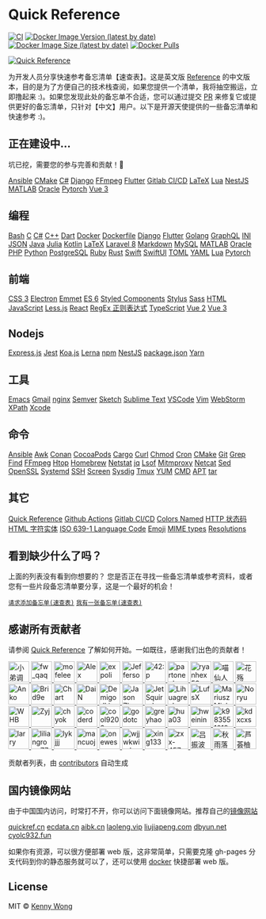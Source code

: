 Quick Reference
===

<!--rehype:ignore:start-->
[![CI](https://github.com/jaywcjlove/reference/actions/workflows/ci.yml/badge.svg)](https://github.com/jaywcjlove/reference/actions/workflows/ci.yml)
[![Docker Image Version (latest by date)](https://img.shields.io/docker/v/wcjiang/reference)](https://hub.docker.com/r/wcjiang/reference)
[![Docker Image Size (latest by date)](https://img.shields.io/docker/image-size/wcjiang/reference)](https://hub.docker.com/r/wcjiang/reference)
[![Docker Pulls](https://img.shields.io/docker/pulls/wcjiang/reference)](https://hub.docker.com/r/wcjiang/reference)
<!--rehype:ignore:end-->

<!--rehype:ignore:start-->
[![Quick Reference](https://user-images.githubusercontent.com/1680273/201931931-d8559417-0a15-46af-a009-ec1e56e5b778.png)](https://jaywcjlove.github.io/reference)
<!--rehype:ignore:end-->

为开发人员分享快速参考备忘清单【速查表】。这是英文版 [Reference](https://github.com/Randy8080/reference) 的中文版本，目的是为了方便自己的技术栈查阅，如果您提供一个清单，我将抽空搬运，立即撸起来 :)。如果您发现此处的备忘单不合适，您可以通过提交 [PR](https://github.com/jaywcjlove/reference/blob/main/CONTRIBUTING.md) 来修复它或提供更好的备忘清单，只针对【中文】用户。以下是开源天使提供的一些备忘清单和快速参考 :)。

## 正在建设中...

坑已挖，需要您的参与完善和贡献！🙏
<!--rehype:style=padding-bottom: 23px;-->

[Ansible](./docs/ansible.md)<!--rehype:style=background: rgb(238 0 0);&class=contributing tag&data-lang=RedHat&data-info=👆看看还缺点儿什么？-->
[CMake](./docs/cmake.md)<!--rehype:style=background: rgb(92 107 192);&class=contributing-->
[C#](./docs/cs.md)<!--rehype:style=background: rgb(6 147 13);&class=contributing-->
[Django](./docs/djiango.md)<!--rehype:style=background: rgb(12 75 51);&class=contributing tag&data-lang=Python-->
[FFmpeg](./docs/ffmpeg.md)<!--rehype:style=background: rgb(0 193 9);&class=contributing-->
[Flutter](./docs/flutter.md)<!--rehype:style=background: rgb(150 220 254);&class=contributing tag&data-lang=Dart-->
[Gitlab CI/CD](./docs/gitlab-ci.md)<!--rehype:style=background: rgb(226 67 41);&class=contributing-->
[LaTeX](./docs/latex.md)<!--rehype:style=background: rgb(0 128 128);&class=contributing-->
[Lua](./docs/lua.md)<!--rehype:style=background: rgb(3 3 128);-->
[NestJS](./docs/nestjs.md)<!--rehype:style=background: rgb(237 21 67);&class=contributing-->
[MATLAB](./docs/matlab.md)<!--rehype:style=background: rgb(0 118 168);&class=contributing-->
[Oracle](./docs/oracle.md)<!--rehype:style=background: rgb(255 0 0);&class=contributing tag&data-lang=SQL-->
[Pytorch](./docs/pytorch.md)<!--rehype:style=background: rgb(238 76 44);&class=contributing tag&data-lang=Python&data-info=👆看看还缺点儿什么？-->
[Vue 3](./docs/vue.md)<!--rehype:style=background: rgb(64 184 131);&class=contributing-->
<!--rehype:class=home-card-->

## 编程

[Bash](./docs/bash.md)<!--rehype:style=background: rgb(72 143 223);-->
[C](./docs/c.md)<!--rehype:style=background: rgb(92 107 192);-->
[C#](./docs/cs.md)<!--rehype:style=background: rgb(6 147 13);&class=contributing-->
[C++](./docs/cpp.md)<!--rehype:style=background: rgb(6 147 13);&class=contributing-->
[Dart](./docs/dart.md)<!--rehype:style=background: rgb(64 196 255);-->
[Docker](./docs/docker.md)<!--rehype:style=background: rgb(72 143 223);-->
[Dockerfile](./docs/dockerfile.md)<!--rehype:style=background: rgb(0 72 153);&class=tag&data-lang=Docker-->
[Django](./docs/djiango.md)<!--rehype:style=background: rgb(12 75 51);&class=contributing tag&data-lang=Python-->
[Flutter](./docs/flutter.md)<!--rehype:style=background: rgb(150 220 254);&class=contributing tag&data-lang=Dart-->
[Golang](./docs/golang.md)<!--rehype:style=background: rgb(39 160 193);-->
[GraphQL](./docs/graphql.md)<!--rehype:style=background: rgb(214 66 146);-->
[INI](./docs/ini.md)<!--rehype:style=background: rgb(57 59 60);-->
[JSON](./docs/json.md)<!--rehype:style=background: rgb(57 59 60);-->
[Java](./docs/java.md)<!--rehype:style=background: rgb(211 55 49);&class=contributing&data-info=👆看看还缺点儿什么？-->
[Julia](./docs/julia.md)<!--rehype:style=background: rgb(211 55 49);&class=contributing&data-info=👆看看还缺点儿什么？-->
[Kotlin](./docs/kotlin.md)<!--rehype:style=background: rgb(211 55 49);&class=contributing&data-info=👆看看还缺点儿什么？-->
[LaTeX](./docs/latex.md)<!--rehype:style=background: rgb(0 128 128);&class=contributing-->
[Laravel 8](./docs/laravel.md)<!--rehype:style=background: rgb(249 50 44);&class=contributing tag&data-lang=PHP-->
[Markdown](./docs/markdown.md)<!--rehype:style=background: rgb(103 61 156);-->
[MySQL](./docs/mysql.md)<!--rehype:style=background: rgb(1 117 143);&class=tag&data-lang=SQL-->
[MATLAB](./docs/matlab.md)<!--rehype:style=background: rgb(0 118 168);&class=contributing-->
[Oracle](./docs/oracle.md)<!--rehype:style=background: rgb(255 0 0);-->
[PHP](./docs/php.md)<!--rehype:style=background: rgb(79 91 147);-->
[Python](./docs/python.md)<!--rehype:style=background: rgb(43 91 132);-->
[PostgreSQL](./docs/postgres.md)<!--rehype:style=background: rgb(43 109 163);&class=tag&data-lang=SQL-->
[Ruby](./docs/ruby.md)<!--rehype:style=background: rgb(204 52 45);-->
[Rust](./docs/rust.md)<!--rehype:style=background: rgb(71 71 71);-->
[Swift](./docs/swift.md)<!--rehype:style=background: rgb(240 81 57);-->
[SwiftUI](./docs/swiftui.md)<!--rehype:style=background: rgb(10 127 247);&class=tag&data-lang=swift-->
[TOML](./docs/toml.md)<!--rehype:style=background: rgb(132 132 132);-->
[YAML](./docs/yaml.md)<!--rehype:style=background: rgb(91 163 230);-->
[Lua](./docs/lua.md)<!--rehype:style=background: rgb(3 3 128);-->
[Pytorch](./docs/pytorch.md)<!--rehype:style=background: rgb(238 76 44);&class=contributing tag&data-lang=Python&data-info=👆看看还缺点儿什么？-->
<!--rehype:class=home-card-->

## 前端

[CSS 3](./docs/css.md)<!--rehype:style=background: rgb(35 115 205);&class=tag&data-lang=CSS-->
[Electron](./docs/electron.md)<!--rehype:style=background: rgb(0 72 153);-->
[Emmet](./docs/emmet.md)<!--rehype:style=background: rgb(122 203 23);-->
[ES 6](./docs/es6.md)<!--rehype:style=background: rgb(122 203 23);&class=tag&data-lang=JS-->
[Styled Components](./docs/styled-components.md)<!--rehype:style=background: rgb(221 60 184);&class=tag&data-lang=CSS-->
[Stylus](./docs/stylus.md)<!--rehype:style=background: rgb(109 161 63);&class=tag&data-lang=CSS-->
[Sass](./docs/sass.md)<!--rehype:style=background: rgb(207 100 154);&class=tag&data-lang=CSS-->
[HTML](./docs/html.md)<!--rehype:style=background: rgb(228 77 39);-->
[JavaScript](./docs/javascript.md)<!--rehype:style=background: rgb(203 183 31);-->
[Less.js](./docs/lessjs.md)<!--rehype:style=background: rgb(29 54 93);&class=tag&data-lang=CSS-->
[React](./docs/react.md)<!--rehype:style=background: rgb(34 143 173);-->
[RegEx 正则表达式](./docs/regex.md)<!--rehype:style=background: rgb(149 36 155);-->
[TypeScript](./docs/typescript.md)<!--rehype:style=background: rgb(49 120 198);-->
[Vue 2](./docs/vue2.md)<!--rehype:style=background: rgb(64 184 131);-->
[Vue 3](./docs/vue.md)<!--rehype:style=background: rgb(64 184 131);&class=contributing-->
<!--rehype:class=home-card-->

## Nodejs

[Express.js](./docs/expressjs.md)<!--rehype:style=background: rgb(95 151 206);-->
[Jest](./docs/jest.md)<!--rehype:style=background: rgb(153 66 91);-->
[Koa.js](./docs/koajs.md)<!--rehype:style=background: rgb(95 151 206);-->
[Lerna](./docs/lerna.md)<!--rehype:style=background: rgb(192 132 252);-->
[npm](./docs/npm.md)<!--rehype:style=background: rgb(203 2 0);-->
[NestJS](./docs/nestjs.md)<!--rehype:style=background: rgb(237 21 67);&class=contributing-->
[package.json](./docs/package.json.md)<!--rehype:style=background: rgb(132 132 132);-->
[Yarn](./docs/yarn.md)<!--rehype:style=background: rgb(33 136 182);-->
<!--rehype:class=home-card-->

## 工具

[Emacs](./docs/emacs.md)<!--rehype:style=background: rgb(98 36 134);-->
[Gmail](./docs/gmail.md)<!--rehype:style=background: rgb(234 67 54);-->
[nginx](./docs/nginx.md)<!--rehype:style=background: rgb(0 153 0);-->
[Semver](./docs/semver.md)<!--rehype:style=background: rgb(106 111 141);-->
[Sketch](./docs/sketch.md)<!--rehype:style=background: rgb(223 148 0);&class=tag&data-lang=macOS-->
[Sublime Text](./docs/sublime-text.md)<!--rehype:style=background: rgb(223 148 0);-->
[VSCode](./docs/vscode.md)<!--rehype:style=background: rgb(91 163 230);-->
[Vim](./docs/vim.md)<!--rehype:style=background: rgb(9 150 8);-->
[WebStorm](./docs/webstorm.md)<!--rehype:style=background: rgb(32 148 220);-->
[XPath](./docs/xpath.md)<!--rehype:style=background: rgb(91 163 230);-->
[Xcode](./docs/xcode.md)<!--rehype:style=background: rgb(24 151 233);&class=tag&data-lang=macOS-->
<!--rehype:class=home-card-->

## 命令

[Ansible](./docs/ansible.md)<!--rehype:style=background: rgb(238 0 0);&class=contributing tag&data-lang=RedHat&data-info=👆看看还缺点儿什么？-->
[Awk](./docs/awk.md)<!--rehype:style=background: rgb(16 185 129);-->
[Conan](./docs/conan.md)<!--rehype:style=background: rgb(0 193 9);&class=tag&data-lang=C/C++-->
[CocoaPods](./docs/cocoapods.md)<!--rehype:style=background: rgb(251 0 6);&class=tag&data-lang=C/C++-->
[Cargo](./docs/cargo.md)<!--rehype:style=background: rgb(71 71 71);&class=tag&data-lang=Rust-->
[Curl](./docs/curl.md)<!--rehype:style=background: rgb(16 185 129);-->
[Chmod](./docs/chmod.md)<!--rehype:style=background: rgb(16 185 129);-->
[Cron](./docs/cron.md)<!--rehype:style=background: rgb(239 68 68);-->
[CMake](./docs/cmake.md)<!--rehype:style=background: rgb(92 107 192);&class=contributing-->
[Git](./docs/git.md)<!--rehype:style=background: rgb(215 89 62);-->
[Grep](./docs/grep.md)<!--rehype:style=background: rgb(16 185 129);-->
[Find](./docs/find.md)<!--rehype:style=background: rgb(16 185 129);-->
[FFmpeg](./docs/ffmpeg.md)<!--rehype:style=background: rgb(0 193 9);&class=contributing-->
[Htop](./docs/htop.md)<!--rehype:style=background: rgb(16 185 129);-->
[Homebrew](./docs/homebrew.md)<!--rehype:style=background: rgb(252 185 87);&class=tag&data-lang=macOS-->
[Netstat](./docs/netstat.md)<!--rehype:style=background: rgb(16 185 129);-->
[jq](./docs/jq.md)<!--rehype:style=background: rgb(16 185 129);&class=tag&data-lang=JSON-->
[Lsof](./docs/lsof.md)<!--rehype:style=background: rgb(16 185 129);-->
[Mitmproxy](./docs/mitmproxy.md)<!--rehype:style=background: rgb(4 92 135);-->
[Netcat](./docs/netcat.md)<!--rehype:style=background: rgb(4 92 135);-->
[Sed](./docs/sed.md)<!--rehype:style=background: rgb(16 185 129);-->
[OpenSSL](./docs/openssl.md)<!--rehype:style=background: rgb(114 20 18);-->
[Systemd](./docs/systemd.md)<!--rehype:style=background: rgb(16 185 129);-->
[SSH](./docs/ssh.md)<!--rehype:style=background: rgb(99 99 99);-->
[Screen](./docs/screen.md)<!--rehype:style=background: rgb(99 99 99);-->
[Sysdig](./docs/sysdig.md)<!--rehype:style=background: rgb(1 171 199);-->
[Tmux](./docs/tmux.md)<!--rehype:style=background: rgb(99 99 99);-->
[YUM](./docs/yum.md)<!--rehype:style=background: rgb(86 86 123);-->
[CMD](./docs/cmd.md)<!--rehype:style=background: rgb(99 99 99);-->
[APT](./docs/apt.md)<!--rehype:style=background: rgb(30 144 255);-->
[tar](./docs/tar.md)<!--rehype:style=background: rgb(215 89 62);-->
<!--rehype:class=home-card-->

## 其它

[Quick Reference](./docs/quickreference.md)<!--rehype:style=background: rgb(16 185 129);&class=tag&data-lang=排版说明-->
[Github Actions](./docs/github-actions.md)<!--rehype:style=background: rgb(121 184 255);-->
[Gitlab CI/CD](./docs/gitlab-ci.md)<!--rehype:style=background: rgb(226 67 41);&class=contributing-->
[Colors Named](./docs/colors-named.md)<!--rehype:style=background: rgb(16 185 129);&class=tag&data-lang=CSS-->
[HTTP 状态码](./docs/http-status-code.md)<!--rehype:style=background: rgb(16 185 129);-->
[HTML 字符实体](./docs/html-char.md)<!--rehype:style=background: rgb(16 185 129);&class=tag&data-lang=HTML-->
[ISO 639-1 Language Code](./docs/iso-639-1.md)<!--rehype:style=background: rgb(16 185 129);-->
[Emoji](./docs/emoji.md)<!--rehype:style=background: rgb(16 185 129);-->
[MIME types](./docs/mime.md)<!--rehype:style=background: rgb(16 185 129);-->
[Resolutions](./docs/resolutions.md)<!--rehype:style=background: rgb(16 185 129);-->
<!--rehype:class=home-card-->

## 看到缺少什么了吗？
<!--rehype:wrap-style=text-align: center;max-width: 650px;margin: 0 auto;padding-top:4rem;&class=home-title-reset-->

上面的列表没有看到你想要的？ 您是否正在寻找一些备忘清单或参考资料，或者您有一些片段备忘清单要分享，这是一个最好的机会！

[`请求添加备忘单(速查表)`](https://github.com/jaywcjlove/reference/issues/new?title=【备忘清单】+请求%3A+&labels=request&template=cheatsheet-request.md&assignee=jaywcjlove)<!--rehype:class=home-button&style=margin-top:2rem&target=__blank-->
[`我有一张备忘单(速查表)`](https://github.com/jaywcjlove/reference/blob/main/CONTRIBUTING.md)<!--rehype:class=home-button text-grey&target=__blank-->
<!--rehype:style=margin-top:3rem-->

## 感谢所有贡献者
<!--rehype:wrap-style=text-align: center;max-width: 650px;margin: 0 auto;&class=home-title-reset-->

请参阅 [Quick Reference](./docs/quickreference.md) 了解如何开始。一如既往，感谢我们出色的贡献者！
<!--rehype:style=padding-bottom:1rem;-->

<!--GAMFC--><a href="https://github.com/jaywcjlove" title="小弟调调™">
  <img src="https://avatars.githubusercontent.com/u/1680273?v=4" width="42;" alt="小弟调调™"/>
</a>
<a href="https://github.com/Jack-Zhang-1314" title="fw_qaq">
  <img src="https://avatars.githubusercontent.com/u/82551626?v=4" width="42;" alt="fw_qaq"/>
</a>
<a href="https://github.com/mofelee" title="mofelee">
  <img src="https://avatars.githubusercontent.com/u/5069410?v=4" width="42;" alt="mofelee"/>
</a>
<a href="https://github.com/Alex-Programer" title="Alex">
  <img src="https://avatars.githubusercontent.com/u/115539090?v=4" width="42;" alt="Alex"/>
</a>
<a href="https://github.com/expoli" title="expoli">
  <img src="https://avatars.githubusercontent.com/u/31023767?v=4" width="42;" alt="expoli"/>
</a>
<a href="https://github.com/JeffersonHuang" title="Jefferson">
  <img src="https://avatars.githubusercontent.com/u/47512530?v=4" width="42;" alt="Jefferson"/>
</a>
<a href="https://github.com/sjh42" title="42:p">
  <img src="https://avatars.githubusercontent.com/u/34529275?v=4" width="42;" alt="42:p"/>
</a>
<a href="https://github.com/partoneplay" title="partoneplay">
  <img src="https://avatars.githubusercontent.com/u/5189132?v=4" width="42;" alt="partoneplay"/>
</a>
<a href="https://github.com/ryanhex53" title="ryanhex53">
  <img src="https://avatars.githubusercontent.com/u/360426?v=4" width="42;" alt="ryanhex53"/>
</a>
<a href="https://github.com/catcto" title="喵仙人">
  <img src="https://avatars.githubusercontent.com/u/5467932?v=4" width="42;" alt="喵仙人"/>
</a>
<a href="https://github.com/13812700839" title="花殇">
  <img src="https://avatars.githubusercontent.com/u/58072506?v=4" width="42;" alt="花殇"/>
</a>
<a href="https://github.com/Smartdousha" title="Anko">
  <img src="https://avatars.githubusercontent.com/u/52566311?v=4" width="42;" alt="Anko"/>
</a>
<a href="https://github.com/Brid9e" title="Brid9e">
  <img src="https://avatars.githubusercontent.com/u/85558909?v=4" width="42;" alt="Brid9e"/>
</a>
<a href="https://github.com/CharlotteZeng" title="Chart">
  <img src="https://avatars.githubusercontent.com/u/19461184?v=4" width="42;" alt="Chart"/>
</a>
<a href="https://github.com/DaiNing810" title="DaiN">
  <img src="https://avatars.githubusercontent.com/u/94962339?v=4" width="42;" alt="DaiN"/>
</a>
<a href="https://github.com/demigodliu" title="DemigodLiu">
  <img src="https://avatars.githubusercontent.com/u/30372735?v=4" width="42;" alt="DemigodLiu"/>
</a>
<a href="https://github.com/jasnzhuang" title="Jason Zhuang">
  <img src="https://avatars.githubusercontent.com/u/16612921?v=4" width="42;" alt="Jason Zhuang"/>
</a>
<a href="https://github.com/JetSquirrel" title="JetSquirrel">
  <img src="https://avatars.githubusercontent.com/u/20291255?v=4" width="42;" alt="JetSquirrel"/>
</a>
<a href="https://github.com/Lihuagreek" title="Lihuagreek">
  <img src="https://avatars.githubusercontent.com/u/51040740?v=4" width="42;" alt="Lihuagreek"/>
</a>
<a href="https://github.com/LufsX" title="LufsX">
  <img src="https://avatars.githubusercontent.com/u/33221883?v=4" width="42;" alt="LufsX"/>
</a>
<a href="https://github.com/mariuszmichalowski" title="Mariusz Michalowski">
  <img src="https://avatars.githubusercontent.com/u/92091891?v=4" width="42;" alt="Mariusz Michalowski"/>
</a>
<a href="https://github.com/HanaNoryu" title="Noryu">
  <img src="https://avatars.githubusercontent.com/u/109856546?v=4" width="42;" alt="Noryu"/>
</a>
<a href="https://github.com/whb1998a" title="WHB">
  <img src="https://avatars.githubusercontent.com/u/44045064?v=4" width="42;" alt="WHB"/>
</a>
<a href="https://github.com/y52y" title="Zyj">
  <img src="https://avatars.githubusercontent.com/u/51304324?v=4" width="42;" alt="Zyj"/>
</a>
<a href="https://github.com/chyok" title="chyok">
  <img src="https://avatars.githubusercontent.com/u/32629225?v=4" width="42;" alt="chyok"/>
</a>
<a href="https://github.com/gaoxiaoduan" title="coderduan">
  <img src="https://avatars.githubusercontent.com/u/69953511?v=4" width="42;" alt="coderduan"/>
</a>
<a href="https://github.com/cool9203" title="cool9203">
  <img src="https://avatars.githubusercontent.com/u/29609607?v=4" width="42;" alt="cool9203"/>
</a>
<a href="https://github.com/godotc" title="godotc">
  <img src="https://avatars.githubusercontent.com/u/79260851?v=4" width="42;" alt="godotc"/>
</a>
<a href="https://github.com/greyhao" title="greyhao">
  <img src="https://avatars.githubusercontent.com/u/107107440?v=4" width="42;" alt="greyhao"/>
</a>
<a href="https://github.com/hua03" title="hua03">
  <img src="https://avatars.githubusercontent.com/u/19561959?v=4" width="42;" alt="hua03"/>
</a>
<a href="https://github.com/hweining" title="hweining">
  <img src="https://avatars.githubusercontent.com/u/8973985?v=4" width="42;" alt="hweining"/>
</a>
<a href="https://github.com/k983551019" title="k983551019">
  <img src="https://avatars.githubusercontent.com/u/48147837?v=4" width="42;" alt="k983551019"/>
</a>
<a href="https://github.com/kdxcxs" title="kdxcxs">
  <img src="https://avatars.githubusercontent.com/u/18746192?v=4" width="42;" alt="kdxcxs"/>
</a>
<a href="https://github.com/larry-xue" title="larry">
  <img src="https://avatars.githubusercontent.com/u/48818060?v=4" width="42;" alt="larry"/>
</a>
<a href="https://github.com/liliangrong777" title="liliangrong777">
  <img src="https://avatars.githubusercontent.com/u/58727146?v=4" width="42;" alt="liliangrong777"/>
</a>
<a href="https://github.com/lykjjj" title="lykjjj">
  <img src="https://avatars.githubusercontent.com/u/58510058?v=4" width="42;" alt="lykjjj"/>
</a>
<a href="https://github.com/mancuoj" title="mancuoj">
  <img src="https://avatars.githubusercontent.com/u/45707684?v=4" width="42;" alt="mancuoj"/>
</a>
<a href="https://github.com/onewesong" title="onewesong">
  <img src="https://avatars.githubusercontent.com/u/17920822?v=4" width="42;" alt="onewesong"/>
</a>
<a href="https://github.com/wjjwkwindy" title="wjjwkwindy">
  <img src="https://avatars.githubusercontent.com/u/9508591?v=4" width="42;" alt="wjjwkwindy"/>
</a>
<a href="https://github.com/xing133" title="xing133">
  <img src="https://avatars.githubusercontent.com/u/5336490?v=4" width="42;" alt="xing133"/>
</a>
<a href="https://github.com/zxx-457" title="zxx-457">
  <img src="https://avatars.githubusercontent.com/u/114141362?v=4" width="42;" alt="zxx-457"/>
</a>
<a href="https://github.com/lvzhenbo" title="吕振波">
  <img src="https://avatars.githubusercontent.com/u/32427677?v=4" width="42;" alt="吕振波"/>
</a>
<a href="https://github.com/qyl27" title="秋雨落">
  <img src="https://avatars.githubusercontent.com/u/53731501?v=4" width="42;" alt="秋雨落"/>
</a>
<a href="https://github.com/lisheng741" title="芦荟柚子茶">
  <img src="https://avatars.githubusercontent.com/u/53617305?v=4" width="42;" alt="芦荟柚子茶"/>
</a><!--GAMFC-END-->

贡献者列表，由 [contributors](https://github.com/jaywcjlove/github-action-contributors) 自动生成
<!--rehype:style=padding-top:1rem;-->

## 国内镜像网站
<!--rehype:wrap-style=text-align: center;max-width: 650px;margin: 0 auto;&class=home-title-reset-->

由于中国国内访问，时常打不开，你可以访问下面镜像网站。推荐自己的[镜像网站](https://github.com/jaywcjlove/reference/issues/102#issue-1451649637)

[quickref.cn](https://quickref.cn)<!--rehype:target=_blank&style=background: rgb(16 185 129);height: 2.6rem;border-radius: 2rem;font-weight: bold;-->
[ecdata.cn](http://ref.ecdata.cn)<!--rehype:target=_blank&style=background: rgb(16 185 129);height: 2.6rem;border-radius: 2rem;font-weight: bold;-->
[aibk.cn](https://quickref.aibk.cn)<!--rehype:target=_blank&style=background: rgb(16 185 129);height: 2.6rem;border-radius: 2rem;font-weight: bold;-->
[laoleng.vip](http://bbs.laoleng.vip/reference/)<!--rehype:target=_blank&style=background: rgb(16 185 129);height: 2.6rem;border-radius: 2rem;font-weight: bold;-->
[liujiapeng.com](https://www.liujiapeng.com/)<!--rehype:target=_blank&style=background: rgb(16 185 129);height: 2.6rem;border-radius: 2rem;font-weight: bold;-->
[dbyun.net](https://www.dbyun.net/reference/index.html)<!--rehype:target=_blank&style=background: rgb(16 185 129);height: 2.6rem;border-radius: 2rem;font-weight: bold;-->
[cyolc932.fun](https://cyolc932.fun/reference/)<!--rehype:target=_blank&style=background: rgb(16 185 129);height: 2.6rem;border-radius: 2rem;font-weight: bold;&class=contributing tag&data-info=👆需要梯子-->
<!--rehype:class=home-card&style=margin:2.2rem 0;display: flex;justify-content: center;gap: 1rem;flex-wrap: wrap;-->

如果你有资源，可以很方便部署 web 版，这非常简单，只需要克隆 gh-pages 分支代码到你的静态服务就可以了，还可以使用 [docker](https://hub.docker.com/r/wcjiang/reference) 快捷部署 web 版。

<!--rehype:ignore:start-->
## License

MIT © [Kenny Wong](https://github.com/jaywcjlove)
<!--rehype:ignore:end-->

